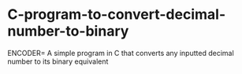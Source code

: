 # C-program-to-convert-decimal-number-to-binary
ENCODER= A simple program in C that converts any inputted decimal number to its binary equivalent
